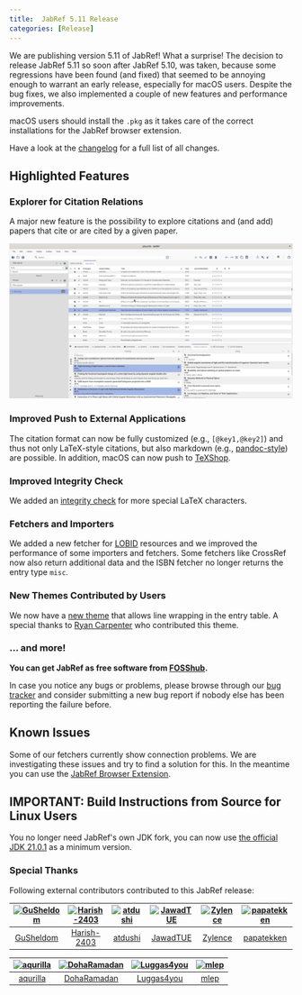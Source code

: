 ```yaml
---
title:  JabRef 5.11 Release
categories: [Release]
---
```


We are publishing version 5.11 of JabRef! What a surprise! The decision to release JabRef 5.11 so soon after JabRef 5.10, was taken, because some regressions have been found (and fixed) that seemed to be annoying enough to warrant an early release, especially for macOS users. Despite the bug fixes, we also implemented a couple of new features and performance improvements.

macOS users should install the `.pkg` as it takes care of the correct installations for the JabRef browser extension.

Have a look at the [changelog](https://github.com/JabRef/jabref/blob/main/CHANGELOG.md) for a full list of all changes.

## Highlighted Features

### Explorer for Citation Relations

A major new feature is the possibility to explore citations and (and add) papers that cite or are cited by a given paper.

![Screenshot citation relations](/img/citation-relations.png)

### Improved Push to External Applications

The citation format can now be fully customized (e.g., `[@key1,@key2]`) and thus not only LaTeX-style citations, but also markdown (e.g., [pandoc-style](https://pandoc.org/MANUAL.html#citation-syntax)) are possible. In addition, macOS can now push to [TeXShop](https://pages.uoregon.edu/koch/texshop/).

### Improved Integrity Check

We added an [integrity check](https://docs.jabref.org/finding-sorting-and-cleaning-entries/checkintegrity) for more special LaTeX characters.

### Fetchers and Importers

We added a new fetcher for [LOBID](https://lobid.org/) resources and we improved the performance of some importers and fetchers. Some fetchers like CrossRef now also return additional data and the ISBN fetcher no longer returns the entry type `misc`.

### New Themes Contributed by Users

We now have a [new theme](https://github.com/JabRef/themes.jabref.org/tree/main/themes/LightTheme/Interoctiv) that allows line wrapping in the entry table. A special thanks to [Ryan Carpenter](https://github.com/ryan-carpenter) who contributed this theme.

### ... and more!

**You can get JabRef as free software from [FOSShub](https://www.fosshub.com/JabRef.html).**

In case you notice any bugs or problems, please browse through our [bug tracker](https://github.com/JabRef/jabref/issues) and consider submitting a new bug report if nobody else has been reporting the failure before.

## Known Issues

Some of our fetchers currently show connection problems. We are investigating these issues and try to find a solution for this. In the meantime you can use the [JabRef Browser Extension](https://docs.jabref.org/collect/jabref-browser-extension).

## IMPORTANT: Build Instructions from Source for Linux Users

You no longer need JabRef's own JDK fork, you can now use [the official JDK 21.0.1](https://www.oracle.com/java/technologies/javase/21-0-1-relnotes.html) as a minimum version.

### Special Thanks

Following external contributors contributed to this JabRef release:

[<img alt="GuSheldom" src="https://avatars.githubusercontent.com/u/106003523?v=4&s=117" width="117">](https://github.com/GuSheldom) |[<img alt="Harish-2403" src="https://avatars.githubusercontent.com/u/131174256?v=4&s=117" width="117">](https://github.com/Harish-2403) |[<img alt="atdushi" src="https://avatars.githubusercontent.com/u/585917?v=4&s=117" width="117">](https://github.com/atdushi) |[<img alt="JawadTUE" src="https://avatars.githubusercontent.com/u/96312791?v=4&s=117" width="117">](https://github.com/JawadTUE) |[<img alt="Zylence" src="https://avatars.githubusercontent.com/u/81491426?v=4&s=117" width="117">](https://github.com/Zylence) |[<img alt="papatekken" src="https://avatars.githubusercontent.com/u/6082365?v=4&s=117" width="117">](https://github.com/papatekken) |
:---: |:---: |:---: |:---: |:---: |:---: |
[GuSheldom](https://github.com/GuSheldom) |[Harish-2403](https://github.com/Harish-2403) |[atdushi](https://github.com/atdushi) |[JawadTUE](https://github.com/JawadTUE) |[Zylence](https://github.com/Zylence) |[papatekken](https://github.com/papatekken) |

[<img alt="aqurilla" src="https://avatars.githubusercontent.com/u/12078268?v=4&s=117" width="117">](https://github.com/aqurilla) |[<img alt="DohaRamadan" src="https://avatars.githubusercontent.com/u/77820526?v=4&s=117" width="117">](https://github.com/DohaRamadan) |[<img alt="Luggas4you" src="https://avatars.githubusercontent.com/u/127773292?v=4&s=117" width="117">](https://github.com/Luggas4you) |[<img alt="mlep" src="https://avatars.githubusercontent.com/u/6931104?v=4&s=117" width="117">](https://github.com/mlep) |
:---: |:---: |:---: |:---: |
[aqurilla](https://github.com/aqurilla) |[DohaRamadan](https://github.com/DohaRamadan) |[Luggas4you](https://github.com/Luggas4you) |[mlep](https://github.com/mlep) |
